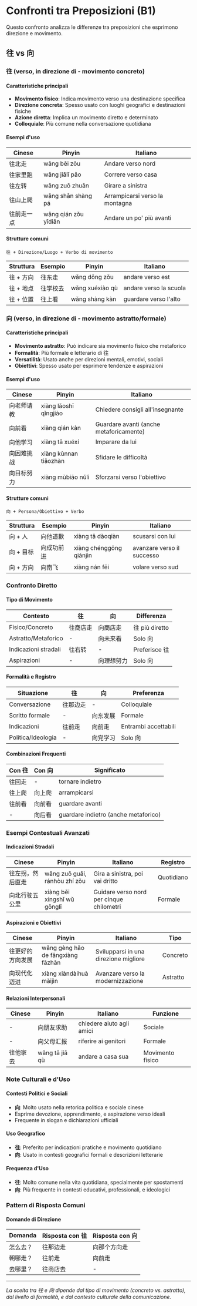 # Confronti tra Preposizioni (B1)

Questo confronto analizza le differenze tra preposizioni che esprimono direzione e movimento.

## 往 vs 向

### 往 (verso, in direzione di - movimento concreto)

#### Caratteristiche principali

- **Movimento fisico**: Indica movimento verso una destinazione specifica
- **Direzione concreta**: Spesso usato con luoghi geografici e destinazioni fisiche
- **Azione diretta**: Implica un movimento diretto e determinato
- **Colloquiale**: Più comune nella conversazione quotidiana

#### Esempi d'uso

| Cinese | Pinyin | Italiano |
|--------|--------|----------|
| 往北走 | wǎng běi zǒu | Andare verso nord |
| 往家里跑 | wǎng jiālǐ pǎo | Correre verso casa |
| 往左转 | wǎng zuǒ zhuǎn | Girare a sinistra |
| 往山上爬 | wǎng shān shàng pá | Arrampicarsi verso la montagna |
| 往前走一点 | wǎng qián zǒu yīdiǎn | Andare un po' più avanti |

#### Strutture comuni

```
往 + Direzione/Luogo + Verbo di movimento
```

| Struttura | Esempio | Pinyin | Italiano |
|-----------|---------|--------|----------|
| 往 + 方向 | 往东走 | wǎng dōng zǒu | andare verso est |
| 往 + 地点 | 往学校去 | wǎng xuéxiào qù | andare verso la scuola |
| 往 + 位置 | 往上看 | wǎng shàng kàn | guardare verso l'alto |

### 向 (verso, in direzione di - movimento astratto/formale)

#### Caratteristiche principali

- **Movimento astratto**: Può indicare sia movimento fisico che metaforico
- **Formalità**: Più formale e letterario di 往
- **Versatilità**: Usato anche per direzioni mentali, emotivi, sociali
- **Obiettivi**: Spesso usato per esprimere tendenze e aspirazioni

#### Esempi d'uso

| Cinese | Pinyin | Italiano |
|--------|--------|----------|
| 向老师请教 | xiàng lǎoshī qǐngjiào | Chiedere consigli all'insegnante |
| 向前看 | xiàng qián kàn | Guardare avanti (anche metaforicamente) |
| 向他学习 | xiàng tā xuéxí | Imparare da lui |
| 向困难挑战 | xiàng kùnnan tiǎozhàn | Sfidare le difficoltà |
| 向目标努力 | xiàng mùbiāo nǔlì | Sforzarsi verso l'obiettivo |

#### Strutture comuni

```
向 + Persona/Obiettivo + Verbo
```

| Struttura | Esempio | Pinyin | Italiano |
|-----------|---------|--------|----------|
| 向 + 人 | 向他道歉 | xiàng tā dàoqiàn | scusarsi con lui |
| 向 + 目标 | 向成功前进 | xiàng chénggōng qiánjìn | avanzare verso il successo |
| 向 + 方向 | 向南飞 | xiàng nán fēi | volare verso sud |

### Confronto Diretto

#### Tipo di Movimento

| Contesto | 往 | 向 | Differenza |
|----------|---|-----|-----------|
| Fisico/Concreto | 往商店走 | 向商店走 | 往 più diretto |
| Astratto/Metaforico | - | 向未来看 | Solo 向 |
| Indicazioni stradali | 往右转 | - | Preferisce 往 |
| Aspirazioni | - | 向理想努力 | Solo 向 |

#### Formalità e Registro

| Situazione | 往 | 向 | Preferenza |
|------------|---|-----|-----------|
| Conversazione | 往那边走 | - | Colloquiale |
| Scritto formale | - | 向东发展 | Formale |
| Indicazioni | 往前走 | 向前走 | Entrambi accettabili |
| Politica/Ideologia | - | 向党学习 | Solo 向 |

#### Combinazioni Frequenti

| Con 往 | Con 向 | Significato |
|--------|--------|------------|
| 往回走 | - | tornare indietro |
| 往上爬 | 向上爬 | arrampicarsi |
| 往前看 | 向前看 | guardare avanti |
| - | 向后看 | guardare indietro (anche metaforico) |

### Esempi Contestuali Avanzati

#### Indicazioni Stradali

| Cinese | Pinyin | Italiano | Registro |
|--------|--------|----------|----------|
| 往左拐，然后直走 | wǎng zuǒ guǎi, ránhòu zhí zǒu | Gira a sinistra, poi vai dritto | Quotidiano |
| 向北行驶五公里 | xiàng běi xíngshǐ wǔ gōnglǐ | Guidare verso nord per cinque chilometri | Formale |

#### Aspirazioni e Obiettivi

| Cinese | Pinyin | Italiano | Tipo |
|--------|--------|----------|------|
| 往更好的方向发展 | wǎng gèng hǎo de fāngxiàng fāzhǎn | Svilupparsi in una direzione migliore | Concreto |
| 向现代化迈进 | xiàng xiàndàihuà màijìn | Avanzare verso la modernizzazione | Astratto |

#### Relazioni Interpersonali

| Cinese | Pinyin | Italiano | Funzione |
|--------|--------|----------|----------|
| - | 向朋友求助 | chiedere aiuto agli amici | Sociale |
| - | 向父母汇报 | riferire ai genitori | Formale |
| 往他家去 | wǎng tā jiā qù | andare a casa sua | Movimento fisico |

### Note Culturali e d'Uso

#### Contesti Politici e Sociali

- **向**: Molto usato nella retorica politica e sociale cinese
- Esprime devozione, apprendimento, e aspirazione verso ideali
- Frequente in slogan e dichiarazioni ufficiali

#### Uso Geografico

- **往**: Preferito per indicazioni pratiche e movimento quotidiano
- **向**: Usato in contesti geografici formali e descrizioni letterarie

#### Frequenza d'Uso

- **往**: Molto comune nella vita quotidiana, specialmente per spostamenti
- **向**: Più frequente in contesti educativi, professionali, e ideologici

### Pattern di Risposta Comuni

#### Domande di Direzione

| Domanda | Risposta con 往 | Risposta con 向 |
|---------|----------------|----------------|
| 怎么去？ | 往那边走 | 向那个方向走 |
| 朝哪走？ | 往前走 | 向前走 |
| 去哪里？ | 往商店去 | - |

---

*La scelta tra 往 e 向 dipende dal tipo di movimento (concreto vs. astratto), dal livello di formalità, e dal contesto culturale della comunicazione.*
